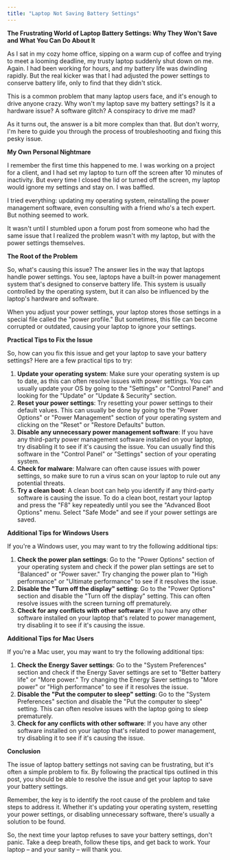 ```yaml
---
title: "Laptop Not Saving Battery Settings"
---
```


**The Frustrating World of Laptop Battery Settings: Why They Won't Save and What You Can Do About It**

As I sat in my cozy home office, sipping on a warm cup of coffee and trying to meet a looming deadline, my trusty laptop suddenly shut down on me. Again. I had been working for hours, and my battery life was dwindling rapidly. But the real kicker was that I had adjusted the power settings to conserve battery life, only to find that they didn't stick.

This is a common problem that many laptop users face, and it's enough to drive anyone crazy. Why won't my laptop save my battery settings? Is it a hardware issue? A software glitch? A conspiracy to drive me mad?

As it turns out, the answer is a bit more complex than that. But don't worry, I'm here to guide you through the process of troubleshooting and fixing this pesky issue.

**My Own Personal Nightmare**

I remember the first time this happened to me. I was working on a project for a client, and I had set my laptop to turn off the screen after 10 minutes of inactivity. But every time I closed the lid or turned off the screen, my laptop would ignore my settings and stay on. I was baffled.

I tried everything: updating my operating system, reinstalling the power management software, even consulting with a friend who's a tech expert. But nothing seemed to work.

It wasn't until I stumbled upon a forum post from someone who had the same issue that I realized the problem wasn't with my laptop, but with the power settings themselves.

**The Root of the Problem**

So, what's causing this issue? The answer lies in the way that laptops handle power settings. You see, laptops have a built-in power management system that's designed to conserve battery life. This system is usually controlled by the operating system, but it can also be influenced by the laptop's hardware and software.

When you adjust your power settings, your laptop stores those settings in a special file called the "power profile." But sometimes, this file can become corrupted or outdated, causing your laptop to ignore your settings.

**Practical Tips to Fix the Issue**

So, how can you fix this issue and get your laptop to save your battery settings? Here are a few practical tips to try:

1. **Update your operating system**: Make sure your operating system is up to date, as this can often resolve issues with power settings. You can usually update your OS by going to the "Settings" or "Control Panel" and looking for the "Update" or "Update & Security" section.
2. **Reset your power settings**: Try resetting your power settings to their default values. This can usually be done by going to the "Power Options" or "Power Management" section of your operating system and clicking on the "Reset" or "Restore Defaults" button.
3. **Disable any unnecessary power management software**: If you have any third-party power management software installed on your laptop, try disabling it to see if it's causing the issue. You can usually find this software in the "Control Panel" or "Settings" section of your operating system.
4. **Check for malware**: Malware can often cause issues with power settings, so make sure to run a virus scan on your laptop to rule out any potential threats.
5. **Try a clean boot**: A clean boot can help you identify if any third-party software is causing the issue. To do a clean boot, restart your laptop and press the "F8" key repeatedly until you see the "Advanced Boot Options" menu. Select "Safe Mode" and see if your power settings are saved.

**Additional Tips for Windows Users**

If you're a Windows user, you may want to try the following additional tips:

1. **Check the power plan settings**: Go to the "Power Options" section of your operating system and check if the power plan settings are set to "Balanced" or "Power saver." Try changing the power plan to "High performance" or "Ultimate performance" to see if it resolves the issue.
2. **Disable the "Turn off the display" setting**: Go to the "Power Options" section and disable the "Turn off the display" setting. This can often resolve issues with the screen turning off prematurely.
3. **Check for any conflicts with other software**: If you have any other software installed on your laptop that's related to power management, try disabling it to see if it's causing the issue.

**Additional Tips for Mac Users**

If you're a Mac user, you may want to try the following additional tips:

1. **Check the Energy Saver settings**: Go to the "System Preferences" section and check if the Energy Saver settings are set to "Better battery life" or "More power." Try changing the Energy Saver settings to "More power" or "High performance" to see if it resolves the issue.
2. **Disable the "Put the computer to sleep" setting**: Go to the "System Preferences" section and disable the "Put the computer to sleep" setting. This can often resolve issues with the laptop going to sleep prematurely.
3. **Check for any conflicts with other software**: If you have any other software installed on your laptop that's related to power management, try disabling it to see if it's causing the issue.

**Conclusion**

The issue of laptop battery settings not saving can be frustrating, but it's often a simple problem to fix. By following the practical tips outlined in this post, you should be able to resolve the issue and get your laptop to save your battery settings.

Remember, the key is to identify the root cause of the problem and take steps to address it. Whether it's updating your operating system, resetting your power settings, or disabling unnecessary software, there's usually a solution to be found.

So, the next time your laptop refuses to save your battery settings, don't panic. Take a deep breath, follow these tips, and get back to work. Your laptop – and your sanity – will thank you.